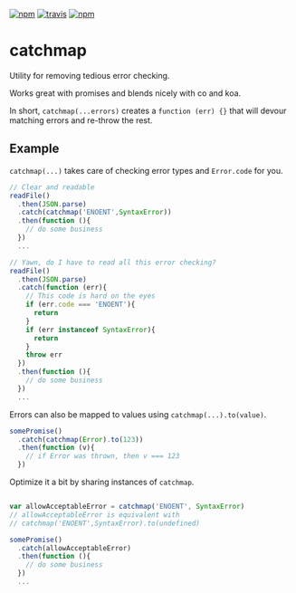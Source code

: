 [![npm][npm-image]][npm-url]
[![travis][travis-image]][travis-url]
[![npm][license-image]][license-url]

[travis-image]: https://img.shields.io/travis/jlarsson/catchmap.svg?style=flat
[travis-url]: https://travis-ci.org/jlarsson/catchmap
[npm-image]: https://img.shields.io/npm/v/catchmap.svg?style=flat
[npm-url]: https://npmjs.org/package/catchmap
[license-image]: https://img.shields.io/npm/l/catchmap.svg?style=flat
[license-url]: LICENSE
# catchmap

Utility for removing tedious error checking.

Works great with promises and blends nicely with co and koa.

In short, ```catchmap(...errors)``` creates a ```function (err) {}``` that will devour matching errors and re-throw the rest.

## Example

```catchmap(...)``` takes care of checking error types and ```Error.code``` for you.

```js
// Clear and readable
readFile()
  .then(JSON.parse)
  .catch(catchmap('ENOENT',SyntaxError))
  .then(function (){
    // do some business
  })
  ...
```

```js
// Yawn, do I have to read all this error checking?
readFile()
  .then(JSON.parse)
  .catch(function (err){
    // This code is hard on the eyes
    if (err.code === 'ENOENT'){
      return
    }
    if (err instanceof SyntaxError){
      return
    }
    throw err
  })
  .then(function (){
    // do some business
  })
  ...

```

Errors can also be mapped to values using ```catchmap(...).to(value)```.
```js
somePromise()
  .catch(catchmap(Error).to(123))
  .then(function (v){
    // if Error was thrown, then v === 123
  })

```


Optimize it a bit by sharing instances of ```catchmap```.

```js

var allowAcceptableError = catchmap('ENOENT', SyntaxError)
// allowAcceptableError is equivalent with
// catchmap('ENOENT',SyntaxError).to(undefined)

somePromise()
  .catch(allowAcceptableError)
  .then(function (){
    // do some business
  })
  ...
```
